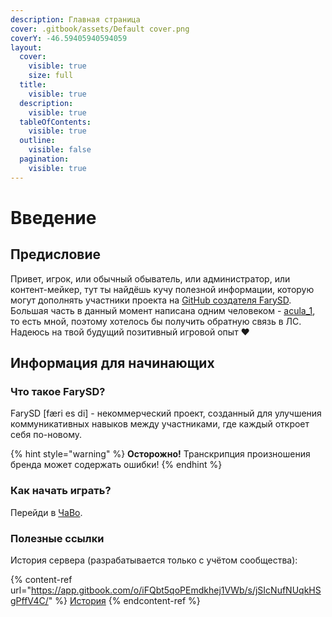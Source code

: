 ```yaml
---
description: Главная страница
cover: .gitbook/assets/Default cover.png
coverY: -46.59405940594059
layout:
  cover:
    visible: true
    size: full
  title:
    visible: true
  description:
    visible: true
  tableOfContents:
    visible: true
  outline:
    visible: false
  pagination:
    visible: true
---
```


# Введение

## Предисловие

Привет, игрок, или обычный обыватель, или администратор, или контент-мейкер, тут ты найдёшь кучу полезной информации, которую могут дополнять участники проекта на [GitHub создателя FarySD](https://github.com/aculaOne/FarySD\_Wiki). Большая часть в данный момент написана одним человеком - [acula\_1](https://vk.com/acula\_1), то есть мной, поэтому хотелось бы получить обратную связь в ЛС. Надеюсь на твой будущий позитивный игровой опыт ❤

## Информация для начинающих

### Что такое FarySD?

FarySD \[færi es di] - некоммерческий проект, созданный для улучшения коммуникативных навыков между участниками, где каждый откроет себя по-новому.

{% hint style="warning" %}
**Осторожно!** Транскрипция произношения бренда может содержать ошибки!
{% endhint %}

### Как начать играть?

Перейди в [ЧаВо](additional/start/faq.md).

### Полезные ссылки

История сервера (разрабатывается только с учётом сообщества):

{% content-ref url="https://app.gitbook.com/o/iFQbt5qoPEmdkhej1VWb/s/jSIcNufNUqkHSgPffV4C/" %}
[История](https://app.gitbook.com/o/iFQbt5qoPEmdkhej1VWb/s/jSIcNufNUqkHSgPffV4C/)
{% endcontent-ref %}
